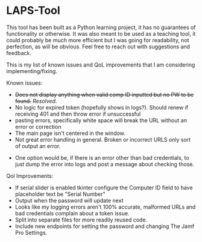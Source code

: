# LAPS-Tool


This tool has been built as a Python learning project, it has no guarantees of functionality or otherwise. It was also meant to be used as a teaching tool, it could probably be much more efficient but I was going for readability, not perfection, as will be obvious. Feel free to reach out with suggestions and feedback.

This is my list of known issues and QoL improvements that I am considering implementing/fixing.

Known issues:
* ~~Does not display anything when valid comp ID inputted but no PW to be found.~~ *Resolved.*
* No logic for expired token (hopefully shows in logs?). Should renew if receiving 401 and then throw error if unsuccessful
* pasting errors, specifically white space will break the URL without an error or correction
* The main page isn't centered in the window.
* Not great error handling in general. Broken or incorrect URLS only sort of output an error.
- One option would be, if there is an error other than bad credentials, to just dump the error into logs and post a message about checking those.

Qol Improvements:
* If serial slider is enabled tkinter configure the Computer ID field to have placeholder text be "Serial Number"
* Output when the password will update next
* Looks like my logging errors aren't 100% accurate, malformed URLs and bad credentials complain about a token issue.
* Split into separate files for more readily reused code.
* Include new endpoints for setting the password and changing The Jamf Pro Settings.